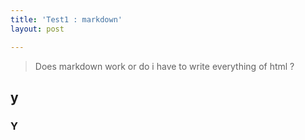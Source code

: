 ```yaml
---
title: 'Test1 : markdown'
layout: post

---
```

> Does markdown work or do i have to write everything of html ?

## y
### Y